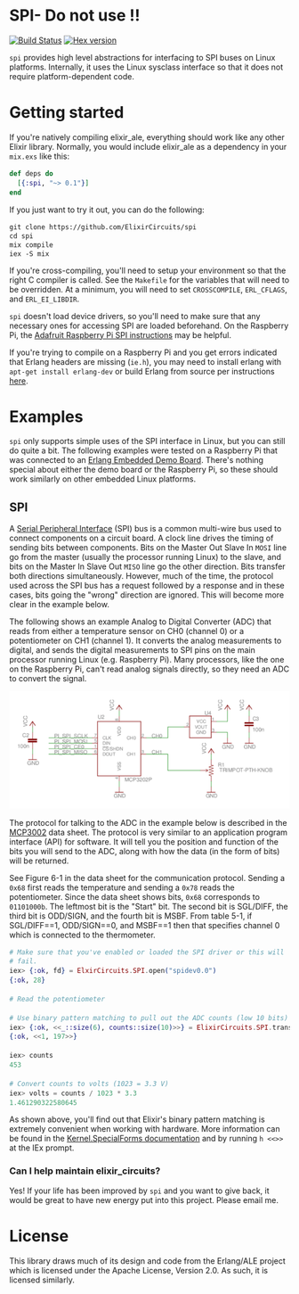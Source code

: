 # SPI- Do not use !!

[![Build Status](https://travis-ci.org/fhunleth/elixir_circuits_spi.svg)](https://travis-ci.org/fhunleth/elixir_circuits_spi)
[![Hex version](https://img.shields.io/hexpm/v/elixir_circuits_spi.svg "Hex version")](https://hex.pm/packages/elixir_circuits_spi)

`spi` provides high level abstractions for interfacing to SPI
buses on Linux platforms. Internally, it uses the Linux
sysclass interface so that it does not require platform-dependent code.

# Getting started

If you're natively compiling elixir_ale, everything should work like any other
Elixir library. Normally, you would include elixir_ale as a dependency in your
`mix.exs` like this:

```elixir
def deps do
  [{:spi, "~> 0.1"}]
end
```

If you just want to try it out, you can do the following:

```shell
git clone https://github.com/ElixirCircuits/spi 
cd spi
mix compile
iex -S mix
```

If you're cross-compiling, you'll need to setup your environment so that the
right C compiler is called. See the `Makefile` for the variables that will need
to be overridden. At a minimum, you will need to set `CROSSCOMPILE`,
`ERL_CFLAGS`, and `ERL_EI_LIBDIR`.

`spi` doesn't load device drivers, so you'll need to make sure that any
necessary ones for accessing SPI are loaded beforehand. On the Raspberry
Pi, the [Adafruit Raspberry Pi SPI
instructions](https://learn.adafruit.com/adafruits-raspberry-pi-lesson-4-gpio-setup/configuring-spi)
may be helpful.

If you're trying to compile on a Raspberry Pi and you get errors indicated that Erlang headers are missing
(`ie.h`), you may need to install erlang with `apt-get install
erlang-dev` or build Erlang from source per instructions [here](http://elinux.org/Erlang).

# Examples

`spi` only supports simple uses of the SPI interface in
Linux, but you can still do quite a bit. The following examples were tested on a
Raspberry Pi that was connected to an [Erlang Embedded Demo
Board](http://solderpad.com/omerk/erlhwdemo/). There's nothing special about
either the demo board or the Raspberry Pi, so these should work similarly on
other embedded Linux platforms.

## SPI

A [Serial Peripheral Interface](https://en.wikipedia.org/wiki/Serial_Peripheral_Interface_Bus)
(SPI) bus is a common multi-wire bus used to connect components on a circuit
board. A clock line drives the timing of sending bits between components. Bits
on the Master Out Slave In `MOSI` line go from the master (usually the
processor running Linux) to the slave, and bits on the Master In Slave Out
`MISO` line go the other direction. Bits transfer both directions
simultaneously. However, much of the time, the protocol used across the SPI
bus has a request followed by a response and in these cases, bits going the
"wrong" direction are ignored. This will become more clear in the example below.

The following shows an example Analog to Digital Converter (ADC) that
reads from either a temperature sensor on CH0 (channel 0) or a potentiometer on
CH1 (channel 1). It converts the analog measurements to digital, and sends the
digital measurements to SPI pins on the main processor running Linux (e.g.
Raspberry Pi). Many processors, like the one on the Raspberry Pi, can't read
analog signals directly, so they need an ADC to convert the signal.

![SPI schematic](assets/images/schematic-adc.png)

The protocol for talking to the ADC in the example below is described in the
[MCP3002](http://www.microchip.com/wwwproducts/en/MCP3002) data sheet. The
protocol is very similar to an application program interface (API) for
software. It will tell you the position and function of the bits you will send
to the ADC, along with how the data (in the form of bits)
will be returned.

See Figure 6-1 in the data sheet for the communication protocol. Sending a
`0x68` first reads the temperature and sending a `0x78` reads the
potentiometer. Since the data sheet shows bits, `0x68` corresponds to `01101000b`.
The leftmost bit is the "Start" bit. The second bit is SGL/DIFF, the third
bit is ODD/SIGN, and the fourth bit is MSBF. From table 5-1, if SGL/DIFF==1,
ODD/SIGN==0, and MSBF==1 then that specifies channel 0 which is connected to
the thermometer.

```elixir
# Make sure that you've enabled or loaded the SPI driver or this will
# fail.
iex> {:ok, fd} = ElxirCircuits.SPI.open("spidev0.0")
{:ok, 28}

# Read the potentiometer

# Use binary pattern matching to pull out the ADC counts (low 10 bits)
iex> {:ok, <<_::size(6), counts::size(10)>>} = ElixirCircuits.SPI.transfer(fd, <<0x78, 0x00>>)
{:ok, <<1, 197>>}

iex> counts
453

# Convert counts to volts (1023 = 3.3 V)
iex> volts = counts / 1023 * 3.3
1.461290322580645
```

As shown above, you'll find out that Elixir's binary pattern matching is
extremely convenient when working with hardware. More information can be
found in the [Kernel.SpecialForms documentation](https://hexdocs.pm/elixir/Kernel.SpecialForms.html#%3C%3C%3E%3E/1)
and by running `h <<>>` at the IEx prompt.



### Can I help maintain elixir_circuits?

Yes! If your life has been improved by `spi` and you want to give back,
it would be great to have new energy put into this project. Please email me.

# License

This library draws much of its design and code from the Erlang/ALE project which
is licensed under the Apache License, Version 2.0. As such, it is licensed
similarly.
